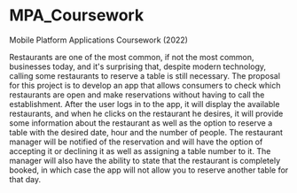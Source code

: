 # MPA_Coursework
Mobile Platform Applications Coursework (2022)

Restaurants are one of the most common, if not the most common, businesses today, and it's surprising that, despite modern technology, calling some restaurants to reserve a table is still necessary.
The proposal for this project is to develop an app that allows consumers to check which restaurants are open and make reservations without having to call the establishment.
After the user logs in to the app, it will display the available restaurants, and when he clicks on the restaurant he desires, it will provide some information about the restaurant as well as the option to reserve a table with the desired date, hour and the number of people. 
The restaurant manager will be notified of the reservation and will have the option of accepting it or declining it as well as assigning a table number to it.
The manager will also have the ability to state that the restaurant is completely booked, in which case the app will not allow you to reserve another table for that day.
